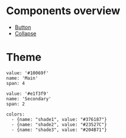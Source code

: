 # Components overview

- [Button](/components/itp-rcc-button/base)
- [Collapse](/components/itp-rcc-collapse/base)

# Theme

```color
value: '#10069f'
name: 'Main'
span: 4
```

```color
value: '#e1f3f9'
name: 'Secondary'
span: 2
```

```color-palette
colors:
  - {name: "shade1", value: "#376187"}
  - {name: "shade2", value: "#23527C"}
  - {name: "shade3", value: "#204B71"}
```
